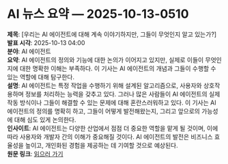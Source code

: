 # AI 뉴스 요약 — 2025-10-13-0510

**제목**: [우리는 AI 에이전트에 대해 계속 이야기하지만, 그들이 무엇인지 알고 있는가?]  
**발표 시각**: 2025-10-13 04:00  
**분야**: AI 에이전트  
**요약**: AI 에이전트의 정의와 기능에 대한 논의가 이어지고 있지만, 실제로 이들이 무엇인지에 대한 명확한 이해는 부족하다. 이 기사는 AI 에이전트의 개념과 그들이 수행할 수 있는 역할에 대해 탐구한다.  
**설명**: AI 에이전트는 특정 작업을 수행하기 위해 설계된 알고리즘으로, 사용자와 상호작용하며 정보를 처리하는 능력을 갖추고 있다. 그러나 많은 사람들이 AI 에이전트의 실제 작동 방식이나 그들이 해결할 수 있는 문제에 대해 혼란스러워하고 있다. 이 기사는 AI 에이전트의 정의를 명확히 하고, 그들이 어떻게 발전해왔는지, 그리고 앞으로의 가능성에 대해 심도 있게 논의한다.  
**인사이트**: AI 에이전트는 다양한 산업에서 점점 더 중요한 역할을 맡게 될 것이며, 이에 따라 사용자와 개발자 간의 이해가 중요해질 것이다. AI 에이전트의 발전은 비즈니스 효율성을 높이고, 개인화된 경험을 제공하는 데 기여할 것으로 예상된다.  
**원문 링크**: [읽으러 가기](https://venturebeat.com/ai/we-keep-talking-about-ai-agents-but-do-we-ever-know-what-they-are)  